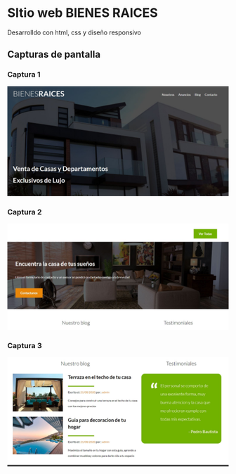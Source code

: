 # SItio web BIENES RAICES

Desarrolldo con html, css y diseño responsivo

## Capturas de pantalla

### Captura 1
![captura](imgs/img1.jpg)

### Captura 2
![captura](imgs/img2.jpg)

### Captura 3
![captura](imgs/img3.jpg)
